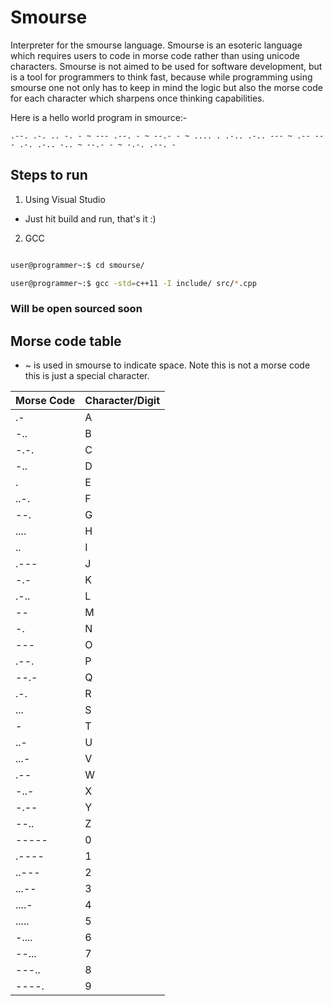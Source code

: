 # Smourse

Interpreter for the smourse language. Smourse is an esoteric language which requires users to code in morse code rather than using unicode characters. Smourse is not aimed to be used for software development, but is a tool for programmers to think fast, because while programming using smourse one not only has to keep in mind the logic but also the morse code for each character which sharpens once thinking capabilities.

Here is a hello world program in smource:-

```
.--. .-. .. -. - ~ --- .--. - ~ --.- - ~ .... . .-.. .-.. --- ~ .-- --- .-. .-.. -.. ~ --.- - ~ -.-. .--. - 
```

## Steps to run

1) Using Visual Studio

- Just hit build and run, that's it :)

2) GCC

```bash

user@programmer~:$ cd smourse/

user@programmer~:$ gcc -std=c++11 -I include/ src/*.cpp

```

### Will be open sourced soon

## Morse code table

- ~ is used in smourse to indicate space. Note this is not a morse code this is just a special character.

<table class="table table-bordered table-hover table-condensed">
<thead><tr><th title="Field #1">Morse Code</th>
<th title="Field #2">Character/Digit</th>
</tr></thead>
<tbody><tr>
<td>.-</td>
<td> A</td>
</tr>
<tr>
<td>-..</td>
<td> B</td>
</tr>
<tr>
<td>-.-.</td>
<td> C</td>
</tr>
<tr>
<td>-..</td>
<td> D</td>
</tr>
<tr>
<td>.</td>
<td> E</td>
</tr>
<tr>
<td>..-.</td>
<td> F</td>
</tr>
<tr>
<td>--.</td>
<td> G</td>
</tr>
<tr>
<td>....</td>
<td> H</td>
</tr>
<tr>
<td>..</td>
<td> I</td>
</tr>
<tr>
<td>.---</td>
<td> J</td>
</tr>
<tr>
<td>-.-</td>
<td> K</td>
</tr>
<tr>
<td>.-..</td>
<td> L</td>
</tr>
<tr>
<td>--</td>
<td> M</td>
</tr>
<tr>
<td>-.</td>
<td> N</td>
</tr>
<tr>
<td>---</td>
<td> O</td>
</tr>
<tr>
<td>.--.</td>
<td> P</td>
</tr>
<tr>
<td>--.-</td>
<td> Q</td>
</tr>
<tr>
<td>.-.</td>
<td> R</td>
</tr>
<tr>
<td>...</td>
<td> S</td>
</tr>
<tr>
<td>-</td>
<td> T</td>
</tr>
<tr>
<td>..-</td>
<td> U</td>
</tr>
<tr>
<td>...-</td>
<td> V</td>
</tr>
<tr>
<td>.--</td>
<td> W</td>
</tr>
<tr>
<td>-..-</td>
<td> X</td>
</tr>
<tr>
<td>-.--</td>
<td> Y</td>
</tr>
<tr>
<td>--..</td>
<td> Z</td>
</tr>
<tr>
<td>-----</td>
<td> 0</td>
</tr>
<tr>
<td>.----</td>
<td> 1</td>
</tr>
<tr>
<td>..---</td>
<td> 2</td>
</tr>
<tr>
<td>...--</td>
<td> 3</td>
</tr>
<tr>
<td>....-</td>
<td> 4</td>
</tr>
<tr>
<td>.....</td>
<td> 5</td>
</tr>
<tr>
<td>-....</td>
<td> 6</td>
</tr>
<tr>
<td>--...</td>
<td> 7</td>
</tr>
<tr>
<td>---..</td>
<td> 8</td>
</tr>
<tr>
<td>----.</td>
<td> 9</td>
</tr>
</tbody></table>
